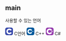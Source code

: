 ## main

사용할 수 있는 언어

<img src="https://github.com/tandpfun/skill-icons/blob/main/icons/C.svg" style="width:25px; height:25px;" w alt="C"> C언어
<img src="https://github.com/tandpfun/skill-icons/blob/main/icons/CPP.svg" style="width:25px; height:25px;" w alt="C++"> C++
<img src="https://github.com/tandpfun/skill-icons/blob/main/icons/CS.svg" style="width:25px; height:25px;" w alt="C++"> C#

<!--
**saseolim/saseolim** is a ✨ _special_ ✨ repository because its `README.md` (this file) appears on your GitHub profile.

Here are some ideas to get you started:

- 🔭 I’m currently working on ...
- 🌱 I’m currently learning ...
- 👯 I’m looking to collaborate on ...
- 🤔 I’m looking for help with ...
- 💬 Ask me about ...
- 📫 How to reach me: ...
- 😄 Pronouns: ...
- ⚡ Fun fact: ...
-->
